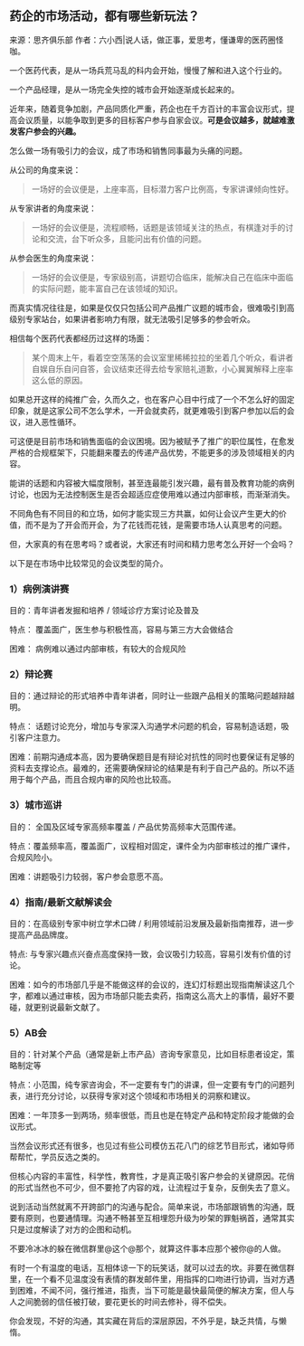## 药企的市场活动，都有哪些新玩法？

来源：思齐俱乐部
作者：六小西|说人话，做正事，爱思考，懂谦卑的医药圈怪咖。

一个医药代表，是从一场兵荒马乱的科内会开始，慢慢了解和进入这个行业的。

一个产品经理，是从一场完全失控的城市会开始逐渐成长起来的。

近年来，随着竞争加剧，产品同质化严重，药企也在千方百计的丰富会议形式，提高会议质量，以能争取到更多的目标客户参与自家会议。**可是会议越多，就越难激发客户参会的兴趣。**

怎么做一场有吸引力的会议，成了市场和销售同事最为头痛的问题。

从公司的角度来说：

>一场好的会议便是，上座率高，目标潜力客户比例高，专家讲课倾向性好。

从专家讲者的角度来说：

>一场好的会议便是，流程顺畅，话题是该领域关注的热点，有棋逢对手的讨论和交流，台下听众多，且能问出有价值的问题。

从参会医生的角度来说：

>一场好的会议便是，专家级别高，讲题切合临床，能解决自己在临床中面临的实际问题，能丰富自己在该领域的知识。

而真实情况往往是，如果是仅仅只包括公司产品推广议题的城市会，很难吸引到高级别专家站台，如果讲者影响力有限，就无法吸引足够多的参会听众。

相信每个医药代表都经历过这样的场面：

>某个周末上午，看着空空荡荡的会议室里稀稀拉拉的坐着几个听众，看讲者自娱自乐自问自答，会议结束还得去给专家赔礼道歉，小心翼翼解释上座率这么低的原因。

如果总开这样的纯推广会，久而久之，也在客户心目中行成了一个不怎么好的固定印象，就是这家公司不怎么学术，一开会就卖药，就更难吸引到客户参加以后的会议，进入恶性循环。

可这便是目前市场和销售面临的会议困境。因为被赋予了推广的职位属性，在愈发严格的合规框架下，只能翻来覆去的传递产品优势，不能更多的涉及领域相关的内容。

能讲的话题和内容被大幅度限制，甚至连最能引发兴趣，最有普及教育功能的病例讨论，也因为无法控制医生是否会超适应症使用难以通过内部审核，而渐渐消失。

不同角色有不同目的和立场，如何才能实现三方共赢，如何让会议产生更大的价值，而不是为了开会而开会，为了花钱而花钱，是需要市场人认真思考的问题。

但，大家真的有在思考吗？或者说，大家还有时间和精力思考怎么开好一个会吗？

以下是在市场中比较常见的会议类型的简介。

### 1）病例演讲赛

目的：青年讲者发掘和培养 / 领域诊疗方案讨论及普及

特点： 覆盖面广，医生参与积极性高，容易与第三方大会做结合

困难： 病例难以通过内部审核，有较大的合规风险

### 2）辩论赛

目的：通过辩论的形式培养中青年讲者，同时让一些跟产品相关的策略问题越辩越明。

特点： 话题讨论充分，增加与专家深入沟通学术问题的机会，容易制造话题，吸引客户注意力。

困难：前期沟通成本高，因为要确保题目是有辩论对抗性的同时也要保证有足够的资料去支撑论点。最难的，还需要确保辩论的结果是有利于自己产品的。所以不适用于每个产品，而且合规内审的风险也比较高。

### 3）城市巡讲

目的： 全国及区域专家高频率覆盖 / 产品优势高频率大范围传递。

特点：覆盖频率高，覆盖面广，议程相对固定，课件全为内部审核过的推广课件，合规风险小。

困难：讲题吸引力较弱，客户参会意愿不高。

### 4）指南/最新文献解读会

目的：在高级别专家中树立学术口碑 / 利用领域前沿发展及最新指南推荐，进一步提高产品品牌度。

特点: 与专家兴趣点兴奋点高度保持一致，会议吸引力较高，容易引发有价值的讨论。

困难：如今的市场部几乎是不能做这样的会议的，连幻灯标题出现指南解读这几个字，都难以通过审核，因为市场部只能去卖药，指南这么高大上的事情，最好不要碰，就更别说最新文献了。

### 5）AB会

目的：针对某个产品（通常是新上市产品）咨询专家意见，比如目标患者设定，策略制定等

特点：小范围，纯专家咨询会，不一定要有专门的讲课，但一定要有专门的问题列表，进行充分讨论，以获得专家对这个领域和市场相关的洞察和建议。

困难：一年顶多一到两场，频率很低，而且也是在特定产品和特定阶段才能做的会议形式。

当然会议形式还有很多，也见过有些公司模仿五花八门的综艺节目形式，诸如导师帮帮忙，学员反选之类的。

但核心内容的丰富性，科学性，教育性，才是真正吸引客户参会的关键原因。花俏的形式当然也不可少，但不要抢了内容的戏，让流程过于复杂，反倒失去了意义。

说到活动当然就离不开跨部门的沟通与配合。简单来说，市场部跟销售的沟通，既要有原则，也要通情理。沟通不畅甚至互相埋怨升级为吵架的罪魁祸首，通常其实只是过度解读了对方的企图和动机。

不要冷冰冰的躲在微信群里@这个@那个，就算这件事本应那个被你@的人做。

有时一个有温度的电话，互相体谅一下的玩笑话，就可以过去的坎。非要在微信群里，在一个看不见温度没有表情的群发邮件里，用指挥的口吻进行协调，当对方遇到困难，不闻不问，强行推进，指责，当下可能是最快最简便的解决方案，但人与人之间脆弱的信任被打破，要花更长的时间去修补，得不偿失。

你会发现，不好的沟通，其实藏在背后的深层原因，不外乎是，缺乏共情，与懒惰。

